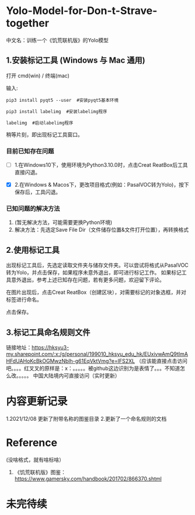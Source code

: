 # Yolo-Model-for-Don-t-Strave-together
  中文名：训练一个《饥荒联机版》的Yolo模型

## 1.安装标记工具 (Windows 与 Mac 通用)
  打开 cmd(win) / 终端(mac)
  
  输入:
  ```
  pip3 install pyqt5 --user  #安装pyqt5基本环境
  
  pip3 install labelimg  #安装labelimg程序
  
  labelimg  #启动labelimg程序
  ```
  稍等片刻，即出现标记工具窗口。
  
### 目前已知存在问题
 - [ ] 1.在Windows10下，使用环境为Python3.10.0时，点击Creat ReatBox后工具直接闪退。
 - [x] 2.在Windows & Macos下，更改项目格式(例如：PasalVOC转为Yolo)，按下保存后，工具闪退。


### 已知问题的解决方法
1. (暂无解决方法，可能需要更换Python环境)
2. 解决方法：先选定Save File Dir（文件储存位置&文件打开位置），再转换格式


## 2.使用标记工具

   出现标记工具后，先选定读取文件夹与储存文件夹。可以尝试将格式从PasalVOC转为Yolo，并点击保存，如果程序未意外退出，即可进行标记工作。
   如果标记工具意外退出，参考上述已知存在问题，若有更多问题，欢迎留下评论。
   
   在图片出现后，点击Creat ReatBox（创建区块），对需要标记的对象选框，并对标签进行命名。
   
   点击保存。
   
## 3.标记工具命名规则文件
   链接地址：https://hksyu3-my.sharepoint.com/:x:/g/personal/199010_hksyu_edu_hk/EUxivwAmQ9tImAHFdUAHoKcBkOGMwzNblh-g61EqVktVmg?e=lFS2XL
   （应该能直接点击访问吧。。。。红叉叉的原样是：x：。。。。。被github这边识别为是表情了。。。不知道怎么改。。。。。
   中国大陆境内可直接访问（实时更新）
    
# 内容更新记录
  1.2021/12/08 更新了附带名称的图鉴目录
  2.更新了一个命名规则的文档

# Reference
  (没啥格式，就有啥标啥）
  1. 《饥荒联机版》图鉴：https://www.gamersky.com/handbook/201702/866370.shtml

# 未完待续
